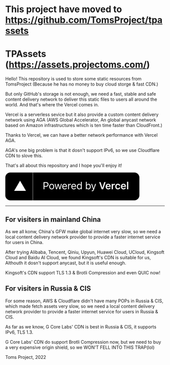 # This project have moved to https://github.com/TomsProject/tpassets



# TPAssets (https://assets.projectoms.com/)
Hello! This repository is used to store some static resources from TomsProject (Because he has no money to buy cloud storge & fast CDN.)

But only GitHub's storage is not enough, we need a fast, stable and safe content delivery network to deliver this static files to users all around the world. And that's where the Vercel comes in.

Vercel is a serverless sevice but it also provide a custom content delivery network using AGA (AWS Global Accelerator, An global anycast network based on Amazon infrastructures which is ten time faster than CloudFront.)

Thanks to Vercel, we can have a better network performance with Vercel AGA.

AGA's one big problem is that it dosn't support IPv6, so we use Cloudflare CDN to slove this.

That's all about this repository and I hope you'll enjoy it!

[![Powered by Vercel](https://raw.githubusercontent.com/abumalick/powered-by-vercel/master/powered-by-vercel.svg)](https://vercel.com?utm_source=powered-by-vercel)

---
## For visiters in mainland China

As we all konw, China's GFW make global internet very slow, so we need a local content delivery network provider to provide a faster internet service for users in China.

After trying Alibaba, Tencent, Qiniu, Upyun, Huawei Cloud, UCloud, Kingsoft Cloud and Baidu AI Cloud, we found Kingsoft's CDN is suitable for us, Althouth it dosn't support anycast, but it is useful enough.

Kingsoft's CDN support TLS 1.3 & Brotli Compression and even QUIC now!

## For visiters in Russia & CIS
For some reason, AWS & Cloudflare didn't have many POPs in Russia & CIS, which made fetch assets very slow, so we need a local content delivery network provider to provide a faster internet service for users in Russia & CIS.

As far as we know, G Core Labs' CDN is best in Russia & CIS, it supports IPv6, TLS 1.3.

G Core Labs' CDN do support Brotli Compression now, but we need to buy a very expensive origin shield, so we WON'T FELL INTO THIS TRAP(lol)


Toms Project, 2022
